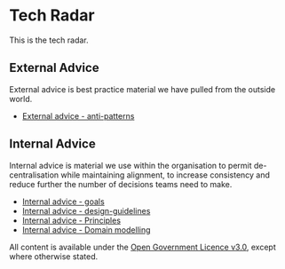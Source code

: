 # Tech Radar

This is the tech radar.

## External Advice

External advice is best practice material we have pulled from the outside world.

* [External advice - anti-patterns](external-advice/anti-patterns/anti-patterns.md)

## Internal Advice

Internal advice is material we use within the organisation to permit de-centralisation while maintaining alignment, to increase consistency and reduce further the number of decisions teams need to make.

* [Internal advice - goals](internal-advice/goals.md)
* [Internal advice - design-guidelines](internal-advice/design-guidelines/design-guidelines.md)
* [Internal advice - Principles](internal-advice/principles/principles.md)
* [Internal advice - Domain modelling](internal-advice/domain-modelling/domains.md)

All content is available under the [Open Government Licence v3.0](http://www.nationalarchives.gov.uk/doc/open-government-licence/version/3), except where otherwise stated.

